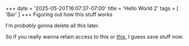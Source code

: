+++
date = '2025-05-20T16:07:37-07:00'
title = 'Hello World 2'
tags = [ 'Bar' ]
+++
Figuring out how this stuff works

I'm _probably_ gonna delete all this later.

So if you really wanna retain access to this or [this](/posts/hello-world "Hello World"), I guess save stuff now.
